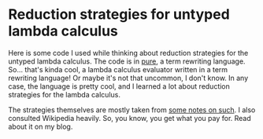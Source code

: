 # Reduction strategies for untyped lambda calculus

Here is some code I used while thinking about reduction strategies for the
untyped lambda calculus.  The code is in
[pure](https://bitbucket.org/purelang/pure-lang), a term rewriting language.
So... that's kinda cool, a lambda calculus evaluator written in a term
rewriting language!  Or maybe it's not that uncommon, I don't know.  In any
case, the language is pretty cool, and I learned a lot about reduction
strategies for the lambda calculus.

The strategies themselves are mostly taken from [some notes on
such](http://www.cs.cornell.edu/courses/cs6110/2014sp/handouts/sestoft.pdf).
I also consulted Wikipedia heavily.  So, you know, you get what you pay for.
Read about it on my blog.
